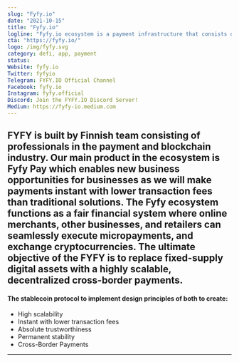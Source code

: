 ```yaml
---
slug: "Fyfy.io"
date: "2021-10-15"
title: "Fyfy.io"
logline: "Fyfy.io ecosystem is a payment infrastructure that consists of payment solutions built on blockchain technology."
cta: "https://fyfy.io/"
logo: /img/fyfy.svg
category: defi, app, payment
status: 
Website: fyfy.io
Twitter: fyfyio 
Telegram: FYFY.IO Official Channel
Facebook: fyfy.io 
Instagram: fyfy.official
Discord: Join the FYFY.IO Discord Server!
Medium: https://fyfy-io.medium.com
---
```

FYFY is built by Finnish team consisting of professionals in the payment and blockchain industry. Our main product in the ecosystem is Fyfy Pay which enables new business opportunities for businesses as we will make payments instant with lower transaction fees than traditional solutions. The Fyfy ecosystem functions as a fair financial system where online merchants, other businesses, and retailers can seamlessly execute micropayments, and exchange cryptocurrencies.
The ultimate objective of the FYFY is to replace fixed-supply digital assets with a highly scalable, decentralized cross-border payments.
---
#### The stablecoin protocol to implement design principles of both to create:

- High scalability
- Instant with lower transaction fees
- Absolute trustworthiness
- Permanent stability
- Cross-Border Payments
---
